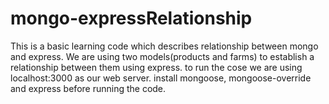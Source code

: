 # mongo-expressRelationship
This is a basic learning code which describes relationship between mongo and express.
We are using two models(products and farms) to establish a relationship between them using express.
to run the cose we are using localhost:3000 as our web server.
install mongoose, mongoose-override and express before running the code.

